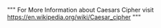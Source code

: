 

"""
For More Information about Caesars Cipher visit 
https://en.wikipedia.org/wiki/Caesar_cipher
""" 